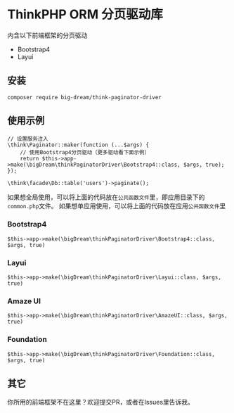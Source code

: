 # ThinkPHP ORM 分页驱动库

内含以下前端框架的分页驱动

* Bootstrap4
* Layui

## 安装
```
composer require big-dream/think-paginator-driver
```

## 使用示例
```
// 设置服务注入
\think\Paginator::maker(function (...$args) {
    // 使用Bootstrap4分页驱动（更多驱动看下面示例）
    return $this->app->make(\bigDream\thinkPaginatorDriver\Bootstrap4::class, $args, true);
});

\think\facade\Db::table('users')->paginate();
```

如果想全局使用，可以将上面的代码放在`公共函数文件`里，即应用目录下的`common.php`文件。
如果想单应用使用，可以将上面的代码放在应用`公共函数文件`里

### Bootstrap4
```
$this->app->make(\bigDream\thinkPaginatorDriver\Bootstrap4::class, $args, true)
```

### Layui
```
$this->app->make(\bigDream\thinkPaginatorDriver\Layui::class, $args, true)
```

### Amaze UI
```
$this->app->make(\bigDream\thinkPaginatorDriver\AmazeUI::class, $args, true)
```

### Foundation
```
$this->app->make(\bigDream\thinkPaginatorDriver\Foundation::class, $args, true)
```

## 其它
你所用的前端框架不在这里？欢迎提交PR，或者在Issues里告诉我。
